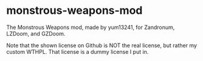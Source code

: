 # monstrous-weapons-mod
The Monstrous Weapons mod, made by yum13241, for Zandronum, LZDoom, and GZDoom.



Note that the shown license on Github is NOT the real license, but rather my custom WTHPL. That license is a dummy license I put in.
